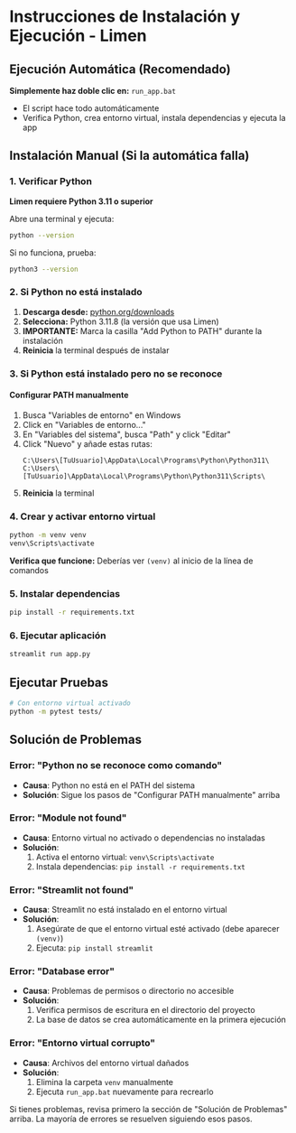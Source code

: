 # Instrucciones de Instalación y Ejecución - Limen

## Ejecución Automática (Recomendado)

**Simplemente haz doble clic en:** `run_app.bat`
- El script hace todo automáticamente
- Verifica Python, crea entorno virtual, instala dependencias y ejecuta la app

## Instalación Manual (Si la automática falla)

### 1. Verificar Python
**Limen requiere Python 3.11 o superior**

Abre una terminal y ejecuta:
```bash
python --version
```

Si no funciona, prueba:
```bash
python3 --version
```

### 2. Si Python no está instalado

1. **Descarga desde:** [python.org/downloads](https://www.python.org/downloads/)
2. **Selecciona:** Python 3.11.8 (la versión que usa Limen)
3. **IMPORTANTE:** Marca la casilla "Add Python to PATH" durante la instalación
4. **Reinicia** la terminal después de instalar

### 3. Si Python está instalado pero no se reconoce

#### Configurar PATH manualmente
1. Busca "Variables de entorno" en Windows
2. Click en "Variables de entorno..."
3. En "Variables del sistema", busca "Path" y click "Editar"
4. Click "Nuevo" y añade estas rutas:
   ```
   C:\Users\[TuUsuario]\AppData\Local\Programs\Python\Python311\
   C:\Users\[TuUsuario]\AppData\Local\Programs\Python\Python311\Scripts\
   ```
5. **Reinicia** la terminal

### 4. Crear y activar entorno virtual
```bash
python -m venv venv
venv\Scripts\activate
```

**Verifica que funcione:** Deberías ver `(venv)` al inicio de la línea de comandos

### 5. Instalar dependencias
```bash
pip install -r requirements.txt
```

### 6. Ejecutar aplicación
```bash
streamlit run app.py
```

## Ejecutar Pruebas

```bash
# Con entorno virtual activado
python -m pytest tests/
```

## Solución de Problemas

### Error: "Python no se reconoce como comando"
- **Causa**: Python no está en el PATH del sistema
- **Solución**: Sigue los pasos de "Configurar PATH manualmente" arriba

### Error: "Module not found"
- **Causa**: Entorno virtual no activado o dependencias no instaladas
- **Solución**: 
  1. Activa el entorno virtual: `venv\Scripts\activate`
  2. Instala dependencias: `pip install -r requirements.txt`

### Error: "Streamlit not found"
- **Causa**: Streamlit no está instalado en el entorno virtual
- **Solución**: 
  1. Asegúrate de que el entorno virtual esté activado (debe aparecer `(venv)`)
  2. Ejecuta: `pip install streamlit`

### Error: "Database error"
- **Causa**: Problemas de permisos o directorio no accesible
- **Solución**: 
  1. Verifica permisos de escritura en el directorio del proyecto
  2. La base de datos se crea automáticamente en la primera ejecución

### Error: "Entorno virtual corrupto"
- **Causa**: Archivos del entorno virtual dañados
- **Solución**: 
  1. Elimina la carpeta `venv` manualmente
  2. Ejecuta `run_app.bat` nuevamente para recrearlo


Si tienes problemas, revisa primero la sección de "Solución de Problemas" arriba. La mayoría de errores se resuelven siguiendo esos pasos.
